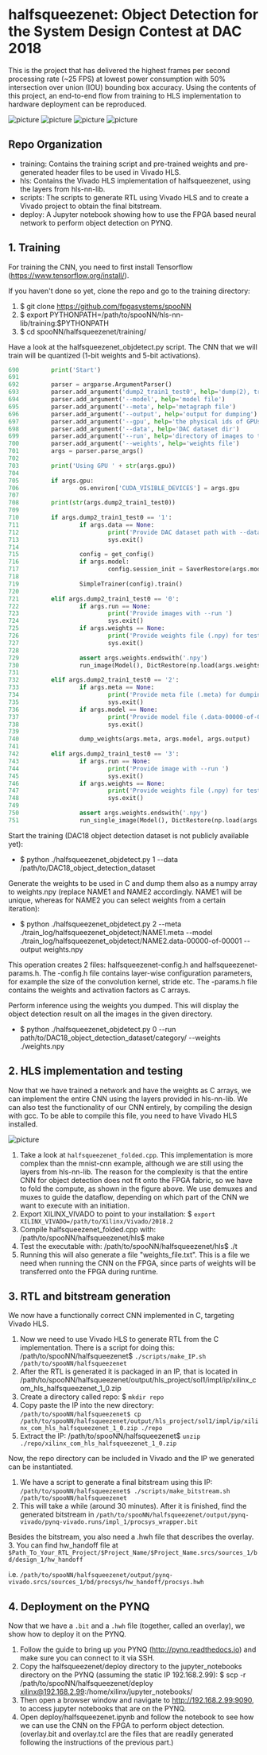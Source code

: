 # halfsqueezenet: Object Detection for the System Design Contest at DAC 2018
This is the project that has delivered the highest frames per second processing rate (~25 FPS) at lowest power consumption with 50% intersection over union (IOU) bounding box accuracy. Using the contents of this project, an end-to-end flow from training to HLS implementation to hardware deployment can be reproduced.

![picture](drone.png)
![picture](car.png)
![picture](boat.png)
![picture](paraglider.png)
## Repo Organization
- training: Contains the training script and pre-trained weights and pre-generated header files to be used in Vivado HLS.
- hls: Contains the Vivado HLS implementation of halfsqueezenet, using the layers from hls-nn-lib.
- scripts: The scripts to generate RTL using Vivado HLS and to create a Vivado project to obtain the final bitstream.
- deploy: A Jupyter notebook showing how to use the FPGA based neural network to perform object detection on PYNQ.

## 1. Training

For training the CNN, you need to first install Tensorflow (https://www.tensorflow.org/install/).

If you haven't done so yet, clone the repo and go to the training directory:

1. $ git clone https://github.com/fpgasystems/spooNN
2. $ export PYTHONPATH=/path/to/spooNN/hls-nn-lib/training:$PYTHONPATH
3. $ cd spooNN/halfsqueezenet/training/

Have a look at the halfsqueezenet_objdetect.py script. The CNN that we will train will be quantized (1-bit weights and 5-bit activations).
```python
690         print('Start')                                                                                                       
691                                                                                                                              
692         parser = argparse.ArgumentParser()                                                                                   
693         parser.add_argument('dump2_train1_test0', help='dump(2), train(1) or test(0)')                                       
694         parser.add_argument('--model', help='model file')                                                                    
695         parser.add_argument('--meta', help='metagraph file')                                                                 
696         parser.add_argument('--output', help='output for dumping')                                                           
697         parser.add_argument('--gpu', help='the physical ids of GPUs to use')                                                 
698         parser.add_argument('--data', help='DAC dataset dir')                                                                
699         parser.add_argument('--run', help='directory of images to test')                                                     
700         parser.add_argument('--weights', help='weights file')                                                                
701         args = parser.parse_args()                                                                                           
702                                                                                                                              
703         print('Using GPU ' + str(args.gpu))                                                                                  
704                                                                                                                              
705         if args.gpu:                                                                                                         
706                 os.environ['CUDA_VISIBLE_DEVICES'] = args.gpu                                                                
707                                                                                                                              
708         print(str(args.dump2_train1_test0))                                                                                  
709                                                                                                                              
710         if args.dump2_train1_test0 == '1':                                                                                   
711                 if args.data == None:                                                                                        
712                         print('Provide DAC dataset path with --data')                                                        
713                         sys.exit()                                                                                           
714                                                                                                                              
715                 config = get_config()                                                                                        
716                 if args.model:
717                         config.session_init = SaverRestore(args.model)                                                                                                                                                                                                                                                                                                                   
718                                                                                                                                                                                                                                                                                                                                                                                          
719                 SimpleTrainer(config).train()                                                                                                                                                                                                                                                                                                                                            
720                                                                                                                                                                                                                                                                                                                                                                                          
721         elif args.dump2_train1_test0 == '0':                                                                                                                                                                                                                                                                                                                                             
722                 if args.run == None:                                                                                                                                                                                                                                                                                                                                                     
723                         print('Provide images with --run ')                                                                                                                                                                                                                                                                                                                              
724                         sys.exit()                                                                                                                                                                                                                                                                                                                                                       
725                 if args.weights == None:                                                                                                                                                                                                                                                                                                                                                 
726                         print('Provide weights file (.npy) for testing!')                                                                                                                                                                                                                                                                                                                
727                         sys.exit()                                                                                                                                                                                                                                                                                                                                                       
728                                                                                                                                                                                                                                                                                                                                                                                          
729                 assert args.weights.endswith('.npy')                                                                                                                                                                                                                                                                                                                                     
730                 run_image(Model(), DictRestore(np.load(args.weights, encoding='latin1', allow_pickle=True).item()), args.run)                                                                                                                                                                                                                                                            
731                                                                                                                                                                                                                                                                                                                                                                                          
732         elif args.dump2_train1_test0 == '2':                                                                                                                                                                                                                                                                                                                                             
733                 if args.meta == None:                                                                                                                                                                                                                                                                                                                                                    
734                         print('Provide meta file (.meta) for dumping')                                                                                                                                                                                                                                                                                                                   
735                         sys.exit()                                                                                                                                                                                                                                                                                                                                                       
736                 if args.model == None:                                                                                                                                                                                                                                                                                                                                                   
737                         print('Provide model file (.data-00000-of-00001) for dumping')                                                                                                                                                                                                                                                                                                   
738                         sys.exit()                                                                                                                                                                                                                                                                                                                                                       
739                                                                                                                                                                                                                                                                                                                                                                                          
740                 dump_weights(args.meta, args.model, args.output)                                                                                                                                                                                                                                                                                                                         
741                                                                                                                                                                                                                                                                                                                                                                                          
742         elif args.dump2_train1_test0 == '3':                                                                                                                                                                                                                                                                                                                                             
743                 if args.run == None:                                                                                                                                                                                                                                                                                                                                                     
744                         print('Provide image with --run ')                                                                                                                                                                                                                                                                                                                               
745                         sys.exit()                                                                                                                                                                                                                                                                                                                                                       
746                 if args.weights == None:                                                                                                                                                                                                                                                                                                                                                 
747                         print('Provide weights file (.npy) for testing!')                                                                                                                                                                                                                                                                                                                
748                         sys.exit()                                                                                                                                                                                                                                                                                                                                                       
749                                                                                                                                                                                                                                                                                                                                                                                          
750                 assert args.weights.endswith('.npy')                                                                                                                                                                                                                                                                                                                                     
751                 run_single_image(Model(), DictRestore(np.load(args.weights, encoding='latin1', allow_pickle=True).item()), args.run)                                                                                                                                                                                                                                                     
```
Start the training (DAC18 object detection dataset is not publicly available yet):
- $ python ./halfsqueezenet_objdetect.py 1 --data /path/to/DAC18_object_detection_dataset

Generate the weights to be used in C and dump them also as a numpy array to weights.npy (replace NAME1 and NAME2 accordingly. NAME1 will be unique, whereas for NAME2 you can select weights from a certain iteration):
- $ python ./halfsqueezenet_objdetect.py 2 --meta ./train_log/halfsqueezenet_objdetect/NAME1.meta --model ./train_log/halfsqueezenet_objdetect/NAME2.data-00000-of-00001 --output weights.npy

This operation creates 2 files: halfsqueezenet-config.h and halfsqueezenet-params.h. The -config.h file contains layer-wise configuration parameters, for example the size of the convolution kernel, stride etc. The -params.h file contains the weights and activation factors as C arrays.

Perform inference using the weights you dumped. This will display the object detection result on all the images in the given directory.
- $ python ./halfsqueezenet_objdetect.py 0 --run path/to/DAC18_object_detection_dataset/category/ --weights ./weights.npy

## 2. HLS implementation and testing

Now that we have trained a network and have the weights as C arrays, we can implement the entire CNN using the layers provided in hls-nn-lib. We can also test the functionality of our CNN entirely, by compiling the design with gcc. To be able to compile this file, you need to have Vivado HLS installed.

![picture](folding_structure.png)

1. Take a look at `halfsqueezenet_folded.cpp`. This implementation is more complex than the mnist-cnn example, although we are still using the layers from hls-nn-lib. The reason for the complexity is that the entire CNN for object detection does not fit onto the FPGA fabric, so we have to fold the compute, as shown in the figure above. We use demuxes and muxes to guide the dataflow, depending on which part of the CNN we want to execute with an initiation.
2. Export XILINX_VIVADO to point to your installation: $ `export XILINX_VIVADO=/path/to/Xilinx/Vivado/2018.2`
3. Compile halfsqueezenet_folded.cpp with: /path/to/spooNN/halfsqueezenet/hls$ make
4. Test the executable with: /path/to/spooNN/halfsqueezenet/hls$ ./t
5. Running this will also generate a file "weights_file.txt". This is a file we need when running the CNN on the FPGA, since parts of weights will be transferred onto the FPGA during runtime.

## 3. RTL and bitstream generation

We now have a functionally correct CNN implemented in C, targeting Vivado HLS. 

1. Now we need to use Vivado HLS to generate RTL from the C implementation. There is a script for doing this: /path/to/spooNN/halfsqueezenet$ `./scripts/make_IP.sh /path/to/spooNN/halfsqueezenet`
2. After the RTL is generated it is packaged in an IP, that is located in /path/to/spooNN/halfsqueezenet/output/hls_project/sol1/impl/ip/xilinx_com_hls_halfsqueezenet_1_0.zip
3. Create a directory called repo: $ `mkdir repo`
4. Copy paste the IP into the new directory: `/path/to/spooNN/halfsqueezenet$ cp /path/to/spooNN/halfsqueezenet/output/hls_project/sol1/impl/ip/xilinx_com_hls_halfsqueezenet_1_0.zip ./repo`
5. Extract the IP: /path/to/spooNN/halfsqueezenet$ `unzip ./repo/xilinx_com_hls_halfsqueezenet_1_0.zip`

Now, the repo directory can be included in Vivado and the IP we generated can be instantiated.

1. We have a script to generate a final bitstream using this IP: `/path/to/spooNN/halfsqueezenet$ ./scripts/make_bitstream.sh /path/to/spooNN/halfsqueezenet`
2. This will take a while (around 30 minutes). After it is finished, find the generated bitstream in `/path/to/spooNN/halfsqueezenet/output/pynq-vivado/pynq-vivado.runs/impl_1/procsys_wrapper.bit`

Besides the bitstream, you also need a .hwh file that describes the overlay. 
3. You can find hw_handoff file at `$Path_To_Your_RTL_Project/$Project_Name/$Project_Name.srcs/sources_1/bd/design_1/hw_handoff`

i.e. `/path/to/spooNN/halfsqueezenet/output/pynq-vivado.srcs/sources_1/bd/procsys/hw_handoff/procsys.hwh`


## 4. Deployment on the PYNQ

Now that we have a `.bit` and a `.hwh` file (together, called an overlay), we show how to deploy it on the PYNQ.

1. Follow the guide to bring up you PYNQ (http://pynq.readthedocs.io) and make sure you can connect to it via SSH.
2. Copy the halfsqueezenet/deploy directory to the jupyter_notebooks directory on the PYNQ (assuming the static IP 192.168.2.99): $ scp -r /path/to/spooNN/halfsqueezenet/deploy xilinx@192.168.2.99:/home/xilinx/jupyter_notebooks/
3. Then open a browser window and navigate to http://192.168.2.99:9090, to access jupyter notebooks that are on the PYNQ.
4. Open deploy/halfsqueezenet.ipynb and follow the notebook to see how we can use the CNN on the FPGA to perform object detection. (overlay.bit and overlay.tcl are the files that are readily generated following the instructions of the previous part.)
